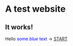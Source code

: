 # A test website

## It works!
Hello <span style="color:blue">some *blue* text</span> ->
[START](start.html)
